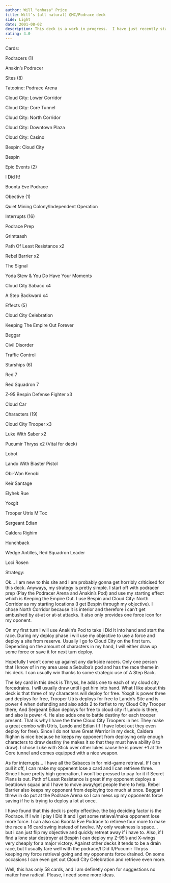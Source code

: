 ```yaml
---
author: Will "enhasa" Price
title: Will’s (all natural) QMC/Podrace deck
side: Light
date: 2001-08-02
description: This deck is a work in progress.  I have just recently started up Star Wars again and am still a little shocked with all the new cards.  I played my friend and he flipped an "objective" which just freaked me out.  The game has changed a lot and
rating: 4.0
---
```

Cards: 

Podracers (1)
Anakin’s Podracer

Sites (8)
Tatooine: Podrace Arena
Cloud City: Lower Corridor
Cloud City: Core Tunnel
Cloud City: North Corridor
Cloud City: Downtown Plaza
Cloud City: Casino
Bespin: Cloud City
Bespin

Epic Events (2)
I Did It!
Boonta Eve Podrace

Obective (1)
Quiet Mining Colony/Independent Operation 

Interrupts (16)
Podrace Prep
Grimtaash
Path Of Least Resistance x2
Rebel Barrier x2
The Signal
Yoda Stew & You Do Have Your Moments
Cloud City Sabacc x4
A Step Backward x4

Effects (5)
Cloud City Celebration
Keeping The Empire Out Forever
Beggar
Civil Disorder
Traffic Control

Starships (6)
Red 7
Red Squadron 7
Z-95 Bespin Defense Fighter x3
Cloud Car

Characters (19)
Cloud City Trooper x3
Luke With Saber x2
Pucumir Thryss x2 (Vital for deck)
Lobot
Lando With Blaster Pistol
Obi-Wan Kenobi
Keir Santage
Elyhek Rue
Yoxgit
Trooper Utris M’Toc
Sergeant Edian
Caldera Righim
Hunchback
Wedge Antilles, Red Squadron Leader
Loci Rosen


Strategy: 

Ok... I am new to this site and I am probably gonna get horribly criticised for this deck.  Anyways, my strategy is pretty simple.  I start off with podracer prep (Play the Podracer Arena and Anakin’s Pod) and use my starting effect which is Keeping the Empire Out.  I use Bespin and Cloud City: North Corridor as my starting locations (I get Bespin through my objective).  I chose North Corridor because it is interior and therefore i can’t get ambushed by at-at or at-st attacks.  It also only provides one force icon for my oponent.  

On my first turn I will use Anakin’s Pod to take I Did It into hand and start the race.  During my deploy phase i will use my objective to use a force and deploy a site from reserve.  Usually I go fo Cloud City on the first turn.  Depending on the amount of characters in my hand, I will either draw up some force or save it for next turn deploy.  

Hopefully I won’t come up against any darkside racers.  Only one person that I know of in my area uses a Sebulba’s pod and has the race theme in his deck.  I can usually win thanks to some strategic use of A Step Back.

The key card in this deck is Thryss, he adds one to each of my cloud city forcedrains.  I will usually draw until i get him into hand.  What I like about this deck is that three of my characters will deploy for free.  Yoxgit is power three and deploys for free, Trooper Utris deploys for free to Lando’s Site and is power 4 when defending and also adds 2 to forfiet to my Cloud City Trooper there, And Sergeant Edian deploys for free to cloud city if Lando is there, and also is power 4.  He also adds one to battle destiny for each trooper present.  That is why I have the three Cloud City Troopers in her.  They make a great combo with Utris, Lando and Edian (If I have lobot out they even deploy for free).  Since I do not have Great Warrior in my deck, Caldera Righim is nice because he keeps my opponent from deploying only enough characters to draw destiny (he makes it so that they must have ability 8 to draw).  I chose Luke with Stick over other lukes cause he is power +1 at the Core tunnel and comes equipped with a nice weapon.

As for interrupts... I have all the Sabaccs in for mid-game retrieval.  If I can pull it off, I can make my oppenent lose a card and I can retrieve three.  Since I have pretty high generation, I won’t be pressed to pay for it if Secret Plans is out.  Path of Least Resistance is great if my opponent deploys a beatdown squad and I have to move away/get people there to help.  Rebel Barrier also keeps my opponent from deploying too much at once.  Beggar I threw in do put at the Podrace Arena so I can mess up my opponents force saving if he is trying to deploy a lot at once.  

I have found that this deck is pretty effective.  the big deciding factor is the Podrace.  If I win i play I Did It and I get some retieval/make opponent lose more force.  I can also sac Boonta Eve Podrace to retireve four more to make the race a 16 card swing instead of twelve.  My only weakness is space... but i can just flip my objective and quickly retreat away if i have to.  Also, if I find a lone star destroyer at Bespin I can deploy my Z-95’s and X-wings very cheaply for a major victory.  Against other decks it tends to be a drain race, but I usually fare well with the podrace/I Did It/Pucumir Thryss keeping my force retrieval going and my opponents force drained.  On some occasions I can even get out Cloud City Celebration and retrieve even more.

Well, this has only 58 cards, and I am definetly open for suggestions no matter how radical.  Please, i need some more ideas. 